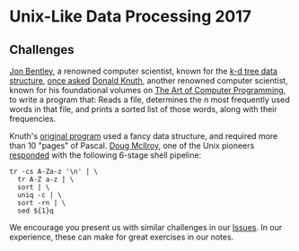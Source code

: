 # Unix-Like Data Processing 2017

## Challenges

[Jon Bentley](https://en.wikipedia.org/wiki/Jon_Bentley_(computer_scientist)),
a renowned computer scientist, known for the [k-d tree data
structure](https://en.wikipedia.org/wiki/K-d_tree), [once
asked](http://dl.acm.org/citation.cfm?id=315644) [Donald
Knuth](https://en.wikipedia.org/wiki/Donald_Knuth), another renowned computer
scientist, known for his foundational volumes on [The Art of Computer
Programming](https://en.wikipedia.org/wiki/The_Art_of_Computer_Programming), to
write a program that: Reads a file, determines the _n_ most frequently used
words in that file, and prints a sorted list of those words, along with their
frequencies.

Knuth's [original program](http://dl.acm.org/citation.cfm?id=315654) used a
fancy data structure, and required more than 10 "pages" of Pascal. [Doug
McIlroy](https://en.wikipedia.org/wiki/Douglas_McIlroy), one of the Unix
pioneers [responded](http://dl.acm.org/citation.cfm?id=315654) with the
following 6-stage shell pipeline:

```
tr -cs A-Za-z '\n' | \
  tr A-Z a-z | \
  sort | \
  uniq -c | \
  sort -rn | \
  sed ${1}q
```

We encourage you present us with similar challenges in our
[Issues](https://github.com/DIKUNIX/uldp17/issues). In our experience, these
can make for great exercises in our notes.
